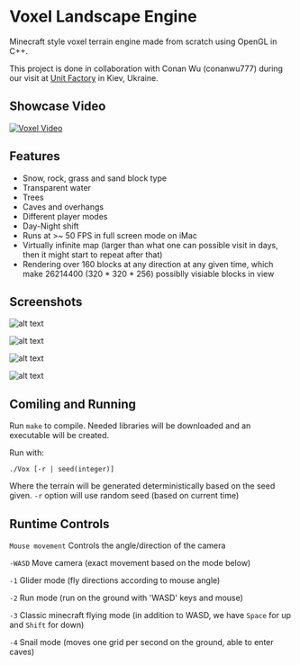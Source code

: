 # Voxel Landscape Engine

Minecraft style voxel terrain engine made from scratch using OpenGL in C++.

This project is done in collaboration with Conan Wu (conanwu777) during our visit at [Unit Factory](https://unit.ua/en/) in Kiev, Ukraine.

## Showcase Video
[![Voxel Video](5.png)](https://www.youtube.com/watch?v=1Bxgr2ItPq4 "Voxel Landscape Engine")

## Features

* Snow, rock, grass and sand block type
* Transparent water
* Trees
* Caves and overhangs
* Different player modes
* Day-Night shift
* Runs at >~ 50 FPS in full screen mode on iMac
* Virtually infinite map (larger than what one can possible visit in days, then it might start to repeat after that)
* Rendering over 160 blocks at any direction at any given time, which make 26214400 (320 * 320 * 256) possiblly visiable blocks in view

## Screenshots

![alt text](1.jpg)

![alt text](2.jpg)

![alt text](3.jpg)

![alt text](4.jpg)

## Comiling and Running

Run `make` to compile. Needed libraries will be downloaded and an executable will be created.

Run with:
```
./Vox [-r | seed(integer)]
```
Where the terrain will be generated deterministically based on the seed given.
`-r` option will use random seed (based on current time)

## Runtime Controls

`Mouse movement` Controls the angle/direction of the camera

`-WASD` Move camera (exact movement based on the mode below)

`-1` Glider mode (fly directions according to mouse angle)

`-2` Run mode (run on the ground with 'WASD' keys and mouse)

`-3` Classic minecraft flying mode (in addition to WASD, we have `Space` for up and `Shift` for down)

`-4` Snail mode (moves one grid per second on the ground, able to enter caves)

